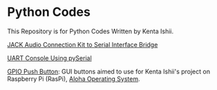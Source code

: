 # Python Codes

This Repository is for Python Codes Written by Kenta Ishii.

[JACK Audio Connection Kit to Serial Interface Bridge](midi)

[UART Console Using pySerial](uart)

[GPIO Push Button](gpio_pbutton): GUI buttons aimed to use for Kenta Ishii's project on Raspberry Pi (RasPi), [Aloha Operating System](https://github.com/JimmyKenMerchant/RaspberryPi).
